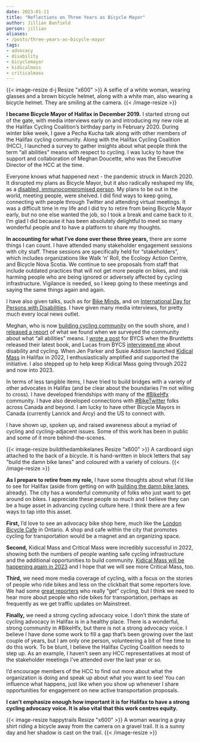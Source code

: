 ```yaml
---
date: 2023-01-11
title: "Reflections on Three Years as Bicycle Mayor"
author: Jillian Banfield
person: jillian
aliases:
- /posts/three-years-as-bicycle-mayor
tags:
- advocacy
- disability
- bicyclemayor
- kidicalmass
- criticalmass
---
```


{{< image-resize d-j Resize "x600" >}}
A selfie of a white woman, wearing glasses and a brown bicycle helmet, along with a white man, also wearing a bicycle helmet. They are smiling at the camera.
{{< /image-resize >}}

**I became Bicycle Mayor of Halifax in December 2019.** I started strong out of the gate, with media interviews early on and introducing my new role at the Halifax Cycling Coalition’s birthday party in February 2020. During winter bike week, I gave a Pecha Kucha talk along with other members of the Halifax cycling community. Along with the Halifax Cycling Coalition (HCC), I launched a survey to gather insights about what people think the term “all abilities” means with respect to cycling. I was lucky to have the support and collaboration of Meghan Doucette, who was the Executive Director of the HCC at the time.

Everyone knows what happened next - the pandemic struck in March 2020. It disrupted my plans as Bicycle Mayor, but it also radically reshaped my life, as a [disabled, immunocompromised person](https://bikeottawa.ca/2021/02/03/jillian-banfields-story-of-bike-love-inclusion-through-cycling/). My plans to be out in the world, meeting people, were shelved. I did find ways to keep going, connecting with people through Twitter and attending virtual meetings. It was a difficult time in my life and I did try to retire from being Bicycle Mayor early, but no one else wanted the job, so I took a break and came back to it. I’m glad I did because it has been absolutely delightful to meet so many wonderful people and to have a platform to share my thoughts.

**In accounting for what I’ve done over these three years,** there are some things I can count. I have attended many stakeholder engagement sessions with city staff. These sessions are specifically held for “stakeholders”, which includes organizations like Walk ‘n’ Roll, the Ecology Action Centre, and Bicycle Nova Scotia. We continue to see proposals from staff that include outdated practices that will not get more people on bikes, and risk harming people who are being ignored or adversely affected by cycling infrastructure. Vigilance is needed, so I keep going to these meetings and saying the same things again and again.

I have also given talks, such as for [Bike Minds](https://bikeminds.ca/2020/08/12/bikes-fate/), and on [International Day for Persons with Disabilities](https://m.facebook.com/events/d41d8cd9/sheroes-rising-the-spirit-of-women-with-disabilities/619073005445284/). I have given many media interviews, for pretty much every local news outlet.

Meghan, who is now [building cycling community](https://www.facebook.com/groups/1241491869732576/) on the south shore, and I [released a report](https://cyclehalifax.ca/2021/03/what-does-all-abilities-mean/) of what we found when we surveyed the community about what “all abilities” means. I [wrote a post](https://bycs.org/curbing-traffic-through-the-eyes-of-halifaxs-bicycle-mayor/) for BYCS when the Bruntletts released their latest book, and Lucas from BYCS [interviewed me](https://bycs.org/planning-for-all-needs-with-jillian-banfield/) about disability and cycling. When Jen Parker and Susie Addison launched [Kidical Mass](/kidical-mass) in Halifax in 2022, I enthusiastically amplified and supported the initiative. I also stepped up to help keep Kidical Mass going through 2022 and now into 2023.

In terms of less tangible items, I have tried to build bridges with a variety of other advocates in Halifax (and be clear about the boundaries I’m not willing to cross). I have developed friendships with many of the [#BikeHfx](https://twitter.com/search?q=%23BikeHfx) community. I have also developed connections with [#BikeTwitter](https://twitter.com/search?q=%23BikeTwitter) folks across Canada and beyond. I am lucky to have other Bicycle Mayors in Canada (currently Lanrick and Arcy) and the US to connect with.

I have shown up, spoken up, and raised awareness about a myriad of cycling and cycling-adjacent issues. Some of this work has been in public and some of it more behind-the-scenes.

{{< image-resize buildthedambikelanes Resize "x600" >}}
A cardboard sign attached to the back of a bicycle. It is hand-written in block letters that say "build the damn bike lanes" and coloured with a variety of colours.
{{< /image-resize >}}

**As I prepare to retire from my role,** I have some thoughts about what I’d like to see for Halifax (aside from getting on with [building the damn bike lanes](https://www.instagram.com/reel/Ci26AaaJmzV/?igshid=Zjc2ZTc4Nzk=), already).
The city has a wonderful community of folks who just want to get around on bikes. I appreciate these people so much and I believe they can be a huge asset in advancing cycling culture here. I think there are a few ways to tap into this asset.

**First,** I’d love to see an advocacy bike shop here, much like the [London Bicycle Cafe](https://www.londonbicyclecafe.com) in Ontario. A shop and cafe within the city that promotes cycling for transportation would be a magnet and an organizing space.

**Second,** Kidical Mass and Critical Mass were incredibly successful in 2022, showing both the numbers of people wanting safe cycling infrastructure and the additional opportunities to build community. [Kidical Mass will be happening again in 2023](/kidical-mass) and I hope that we will see more Critical Mass, too.

**Third,** we need more media coverage of cycling, with a focus on the stories of people who ride bikes and less on the clickbait that some reporters love. We had some [great reporters](https://globalnews.ca/video/9007364/hundreds-ride-in-halifax-to-show-solidarity-for-injured-cyclist) who really “get” cycling, but I think we need to hear more about people who ride bikes for transportation, perhaps as frequently as we get traffic updates on Mainstreet.

**Finally,** we need a strong cycling advocacy voice. I don’t think the state of cycling advocacy in Halifax is in a healthy place. There is a wonderful, strong community in #BikeHfx, but there is not a strong advocacy voice. I believe I have done some work to fill a gap that’s been growing over the last couple of years, but I am only one person, volunteering a bit of free time to do this work. To be blunt, I believe the Halifax Cycling Coalition needs to step up. As an example, I haven’t seen any HCC representatives at most of the stakeholder meetings I’ve attended over the last year or so.

I’d encourage members of the HCC to find out more about what the organization is doing and speak up about what you want to see! You can influence what happens, just like when you show up whenever I share opportunities for engagement on new active transportation proposals.

**I can’t emphasize enough how important it is for Halifax to have a strong cycling advocacy voice. It is also vital that this work centres equity.**

{{< image-resize happytrails Resize "x600" >}}
A woman wearing a gray shirt riding a bicycle away from the camera on a gravel trail. It is a sunny day and her shadow is cast on the trail.
{{< /image-resize >}}
